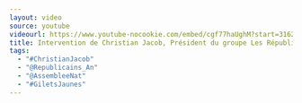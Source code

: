 ```yaml
---
layout: video
source: youtube
videourl: https://www.youtube-nocookie.com/embed/cgf77haUghM?start=3162
title: Intervention de Christian Jacob, Président du groupe Les Républicains à l'Assemblée nationale
tags:
  - "#ChristianJacob"
  - "@Republicains_An"
  - "@AssembleeNat"
  - "#GiletsJaunes"
---
```

